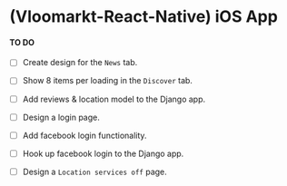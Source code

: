 # (Vloomarkt-React-Native) iOS App


#### TO DO

- [ ] Create design for the `News` tab.
- [ ] Show 8 items per loading in the `Discover` tab.
- [ ] Add reviews & location model to the Django app.
- [ ] Design a login page.
- [ ] Add facebook login functionality.
- [ ] Hook up facebook login to the Django app.
- [ ] Design a `Location services off` page.

